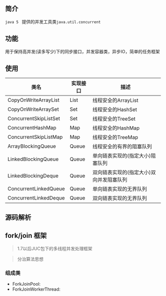 ## 简介

`java 5 ` 提供的并发工具类`java.util.concurrent`

## 功能

用于保持高并发(读多写少)下的同步接口，并发容器类，异步IO，简单的任务框架

## 使用

| 类名                  | 实现接口 | 描述                                     |
| --------------------- | -------- | ---------------------------------------- |
| CopyOnWriteArrayList  | List     | 线程安全的ArrayList                      |
| CopyOnWriteArraySet   | Set      | 线程安全的HashSet                        |
| ConcurrentSkipListSet | Set      | 线程安全的TreeSet                        |
| ConcurrentHashMap     | Map      | 线程安全的HashMap                        |
| ConcurrentSkipListMap | Map      | 线程安全的TreeMap                        |
| ArrayBlockingQueue    | Queue    | 线程安全的有界的阻塞队列                 |
| LinkedBlockingQueue   | Queue    | 单向链表实现的(指定大小)阻塞队列         |
| LinkedBlockingDeque   | Queue    | 双向链表实现的(指定大小)双向并发阻塞队列 |
| ConcurrentLinkedQueue | Queue    | 单向链表实现的无界队列                   |
| ConcurrentLinkedDeque | Queue    | 双向链表实现的无界队列                   |

## 源码解析

## fork/join 框架

> 1.7以后JUC包下的多线程并发处理框架

> 分治算法思想

### 组成类

- ForkJoinPool:
- ForkJoinWorkerThread: